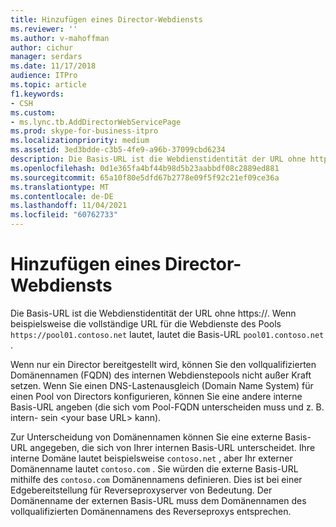```yaml
---
title: Hinzufügen eines Director-Webdiensts
ms.reviewer: ''
ms.author: v-mahoffman
author: cichur
manager: serdars
ms.date: 11/17/2018
audience: ITPro
ms.topic: article
f1.keywords:
- CSH
ms.custom:
- ms.lync.tb.AddDirectorWebServicePage
ms.prod: skype-for-business-itpro
ms.localizationpriority: medium
ms.assetid: 3ed3bdde-c3b5-4fe9-a96b-37099cbd6234
description: Die Basis-URL ist die Webdienstidentität der URL ohne https://. Wenn beispielsweise die vollständige URL für die Webdienste des Pools `https://pool01.contoso.net` lautet, lautet die Basis-URL `pool01.contoso.net` .
ms.openlocfilehash: 0d1e365fa4bf44b98d5b23aabbdf08c2889ed881
ms.sourcegitcommit: 65a10f80e5dfd67b2778e09f5f92c21ef09ce36a
ms.translationtype: MT
ms.contentlocale: de-DE
ms.lasthandoff: 11/04/2021
ms.locfileid: "60762733"
---
```

# <a name="add-director-web-service"></a>Hinzufügen eines Director-Webdiensts
 
Die Basis-URL ist die Webdienstidentität der URL ohne https://. Wenn beispielsweise die vollständige URL für die Webdienste des Pools `https://pool01.contoso.net` lautet, lautet die Basis-URL `pool01.contoso.net` .
  
Wenn nur ein Director bereitgestellt wird, können Sie den vollqualifizierten Domänennamen (FQDN) des internen Webdienstepools nicht außer Kraft setzen. Wenn Sie einen DNS-Lastenausgleich (Domain Name System) für einen Pool von Directors konfigurieren, können Sie eine andere interne Basis-URL angeben (die sich vom Pool-FQDN unterscheiden muss und z. B. intern- sein \<your base URL\> kann).
  
Zur Unterscheidung von Domänennamen können Sie eine externe Basis-URL angegeben, die sich von Ihrer internen Basis-URL unterscheidet. Ihre interne Domäne lautet beispielsweise `contoso.net` , aber Ihr externer Domänenname lautet `contoso.com` . Sie würden die externe Basis-URL mithilfe des `contoso.com` Domänennamens definieren. Dies ist bei einer Edgebereitstellung für Reverseproxyserver von Bedeutung. Der Domänenname der externen Basis-URL muss dem Domänennamen des vollqualifizierten Domänennamens des Reverseproxys entsprechen. 
  

